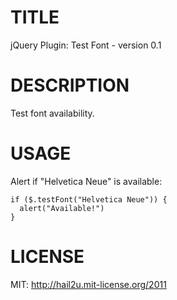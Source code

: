TITLE
=====

jQuery Plugin: Test Font - version 0.1


DESCRIPTION
===========

Test font availability.


USAGE
=====

Alert if "Helvetica Neue" is available:

    if ($.testFont("Helvetica Neue")) {
      alert("Available!")
    }


LICENSE
=======

MIT: http://hail2u.mit-license.org/2011
